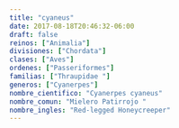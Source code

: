 ```yaml
---
title: "cyaneus"
date: 2017-08-18T20:46:32-06:00
draft: false
reinos: ["Animalia"]
divisiones: ["Chordata"]
clases: ["Aves"]
ordenes: ["Passeriformes"]
familias: ["Thraupidae "]
generos: ["Cyanerpes"]
nombre_cientifico: "Cyanerpes cyaneus"
nombre_comun: "Mielero Patirrojo "
nombre_ingles: "Red-legged Honeycreeper"
---
```

